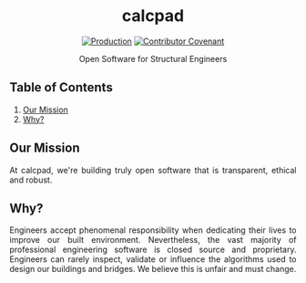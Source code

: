 <div align="center">
<h1>calcpad</h1>

[![Production](https://github.com/jamesbayley/calcpad/actions/workflows/deploy-prod.yml/badge.svg)](https://github.com/jamesbayley/calcpad/actions/workflows/deploy-prod.yml)
[![Contributor Covenant](https://img.shields.io/badge/Contributor%20Covenant-2.0-4baaaa.svg)](code_of_conduct.md)

<p align="center">Open Software for Structural Engineers</p>
</div>

## Table of Contents

1. [Our Mission](#themission)
2. [Why?](#why)

## Our Mission

<p align="justify">
  At calcpad, we're building truly open software that is transparent, ethical and robust.
</p>

## Why?

<p align="justify">
  Engineers accept phenomenal responsibility when dedicating their lives to improve our built environment. Nevertheless, the vast majority of professional engineering software is closed source and proprietary. Engineers can rarely inspect, validate or influence the algorithms used to design our buildings and bridges. We believe this is unfair and must change.
</p>
